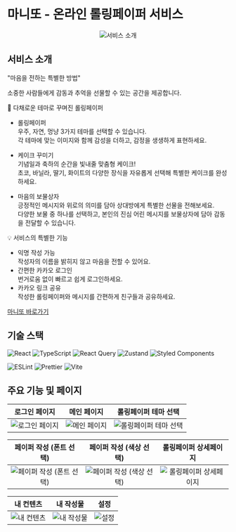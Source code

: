 # 마니또 - 온라인 롤링페이퍼 서비스

<p align="center">
<img alt="서비스 소개" src="https://github.com/user-attachments/assets/f6b76814-5866-4bcf-979d-d7b8fcd13118">
</p>

## 서비스 소개

"마음을 전하는 특별한 방법"

소중한 사람들에게 감동과 추억을 선물할 수 있는 공간을 제공합니다.

🎨 다채로운 테마로 꾸며진 롤링페이퍼

- 롤링페이퍼
  </br>
  우주, 자연, 멍냥 3가지 테마를 선택할 수 있습니다.
  </br>
  각 테마에 맞는 이미지와 함께 감성을 더하고, 감정을 생생하게 표현하세요.

- 케이크 꾸미기
  </br>
  기념일과 축하의 순간을 빛내줄 맞춤형 케이크!
  <br/>
  초코, 바닐라, 딸기, 화이트의 다양한 장식을 자유롭게 선택해 특별한 케이크를 완성하세요.

- 마음의 보물상자
  </br>
  긍정적인 메시지와 위로의 의미를 담아 상대방에게 특별한 선물을 전해보세요.
  <br/>
  다양한 보물 중 하나를 선택하고, 본인의 진심 어린 메시지를 보물상자에 담아 감동을 전달할 수 있습니다.

💡 서비스의 특별한 기능

- 익명 작성 가능
  <br/>
  작성자의 이름을 밝히지 않고 마음을 전할 수 있어요.
  <br/>
- 간편한 카카오 로그인
  <br/>
  번거로움 없이 빠르고 쉽게 로그인하세요.
  <br/>
- 카카오 링크 공유
  <br/>
  작성한 롤링페이퍼와 메시지를 간편하게 친구들과 공유하세요.

[마니또 바로가기](https://www.manito.my/)

## 기술 스택

![React](https://img.shields.io/badge/react-%2320232a.svg?style=for-the-badge&logo=react&logoColor=%2361DAFB)
![TypeScript](https://img.shields.io/badge/typescript-%23007ACC.svg?style=for-the-badge&logo=typescript&logoColor=white)
![React Query](https://img.shields.io/badge/-React%20Query-FF4154?style=for-the-badge&logo=react%20query&logoColor=white)
![Zustand](https://img.shields.io/badge/zustand-orange?style=for-the-badge&logo=zustand&logoColor=white)
![Styled Components](https://img.shields.io/badge/styled--components-DB7093?style=for-the-badge&logo=styled-components&logoColor=white)

![ESLint](https://img.shields.io/badge/ESLint-4B3263?style=for-the-badge&logo=eslint&logoColor=white)
![Prettier](https://img.shields.io/badge/prettier-%23F7B93E.svg?style=for-the-badge&logo=prettier&logoColor=black)
![Vite](https://img.shields.io/badge/vite-%23646CFF.svg?style=for-the-badge&logo=vite&logoColor=white)

## 주요 기능 및 페이지

|                                           로그인 페이지                                           |                                           메인 페이지                                           |                                           롤링페이퍼 테마 선택                                           |
| :-----------------------------------------------------------------------------------------------: | :---------------------------------------------------------------------------------------------: | :------------------------------------------------------------------------------------------------------: |
| ![로그인 페이지](https://github.com/user-attachments/assets/67b49b3c-8eec-4bc6-b1ba-5f42127f5e1b) | ![메인 페이지](https://github.com/user-attachments/assets/138d59c7-3434-4c0d-a185-179ceab638c0) | ![롤링페이퍼 테마 선택](https://github.com/user-attachments/assets/0cf1ade2-35f8-446c-bc2e-29070843036a) |

|                                           페이퍼 작성 (폰트 선택)                                           |                                           페이퍼 작성 (색상 선택)                                           |                                           롤링페이퍼 상세페이지                                           |
| :---------------------------------------------------------------------------------------------------------: | :---------------------------------------------------------------------------------------------------------: | :-------------------------------------------------------------------------------------------------------: |
| ![페이퍼 작성 (폰트 선택)](https://github.com/user-attachments/assets/43346ae1-ab6d-4e65-afb5-85a815ae6bfc) | ![페이퍼 작성 (색상 선택)](https://github.com/user-attachments/assets/424dd2de-ba82-4394-b8fe-c8f96ca74949) | ![롤링페이퍼 상세페이지](https://github.com/user-attachments/assets/d4460fa6-6c01-435b-aa6b-3d7695769e74) |

|                                           내 컨텐츠                                           |                                           내 작성물                                           |                                           설정                                           |
| :-------------------------------------------------------------------------------------------: | :-------------------------------------------------------------------------------------------: | :--------------------------------------------------------------------------------------: |
| ![내 컨텐츠](https://github.com/user-attachments/assets/5aafd625-aa28-4a39-bfa1-448ef28f1228) | ![내 작성물](https://github.com/user-attachments/assets/222086b9-7ac0-4165-970c-8828b2754c75) | ![설정](https://github.com/user-attachments/assets/0b614afb-3ff7-4769-94fb-483eca9a3dd1) |
